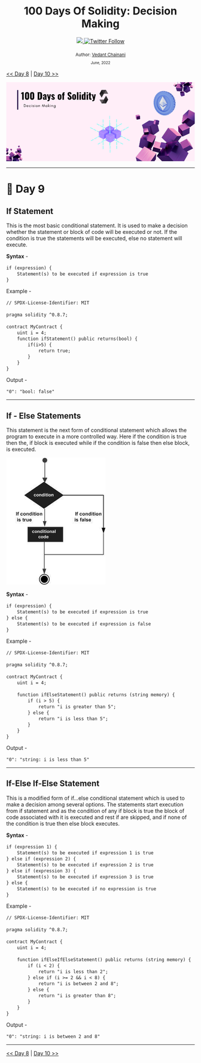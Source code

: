 <div align="center">
  <h1> 100 Days Of Solidity: Decision Making</h1>
  <a class="header-badge" target="_blank" href="https://dev.to/envoy_">
  <img src="https://img.shields.io/badge/dev.to-0A0A0A?style=for-the-badge&logo=devdotto&logoColor=white">
  </a>
  <a class="header-badge" target="_blank" href="https://twitter.com/Envoy_1084">
  <img alt="Twitter Follow" src="https://img.shields.io/twitter/follow/Envoy_1084?style=social">
  </a>

<sub>Author:
<a href="https://dev.to/envoy_" target="_blank">Vedant Chainani</a><br>
<small> June, 2022</small>
</sub>
</div>

[<< Day 8](../Day%20008%20-%20Loops/readme.md) | [Day 10 >>](../Day%20010%20-Arrays/readme.md)

![Day 9](./cover.png)

---

# 📔 Day 9

## If Statement

This is the most basic conditional statement. It is used to make a decision whether the statement or block of code will be executed or not. If the condition is true the statements will be executed, else no statement will execute.

**Syntax** -

```solidity
if (expression) {
    Statement(s) to be executed if expression is true
}
```
Example -

```solidity
// SPDX-License-Identifier: MIT

pragma solidity ^0.8.7;

contract MyContract {
    uint i = 4;
    function ifStatement() public returns(bool) {
        if(i>5) {
            return true;
        }
    }
}
```

Output -

```solidity
"0": "bool: false"
```

---

## If - Else Statements

This statement is the next form of conditional statement which allows the program to execute in a more controlled way. Here if the condition is true then the, if block is executed while if the condition is false then else block, is executed.

![If - Else Statements](../assets/if-else.jpg)

**Syntax** -

```solidity
if (expression) {
    Statement(s) to be executed if expression is true
} else {
    Statement(s) to be executed if expression is false
}
```

Example -

```solidity
// SPDX-License-Identifier: MIT

pragma solidity ^0.8.7;

contract MyContract {
    uint i = 4;

    function ifElseStatement() public returns (string memory) {
        if (i > 5) {
            return "i is greater than 5";
        } else {
            return "i is less than 5";
        }
    }
}
```

Output -
```solidity
"0": "string: i is less than 5"
```

---

## If-Else If-Else Statement

This is a modified form of if…else conditional statement which is used to make a decision among several options. The statements start execution from if statement and as the condition of any if block is true the block of code associated with it is executed and rest if are skipped, and if none of the condition is true then else block executes.

**Syntax** -

```solidity
if (expression 1) {
    Statement(s) to be executed if expression 1 is true
} else if (expression 2) {
    Statement(s) to be executed if expression 2 is true
} else if (expression 3) {
    Statement(s) to be executed if expression 3 is true
} else {
    Statement(s) to be executed if no expression is true
}
```

Example -

```solidity
// SPDX-License-Identifier: MIT

pragma solidity ^0.8.7;

contract MyContract {
    uint i = 4;

    function ifElseIfElseStatement() public returns (string memory) {
        if (i < 2) {
            return "i is less than 2";
        } else if (i >= 2 && i < 8) {
            return "i is between 2 and 8";
        } else {
            return "i is greater than 8";
        }
    }
}

```

Output -

```solidity
"0": "string: i is between 2 and 8"
```

---

[<< Day 8](../Day%20008%20-%20Loops/readme.md) | [Day 10 >>](../Day%20010%20-Arrays/readme.md)
